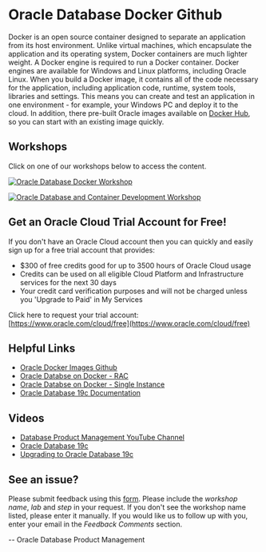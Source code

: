 # Oracle Database Docker Github


Docker is an open source container designed to separate an application from its host environment. Unlike virtual machines, which encapsulate the application and its operating system, Docker containers are much lighter weight. A Docker engine is required to run a Docker container. Docker engines are available for Windows and Linux platforms, including Oracle Linux. When you build a Docker image, it contains all of the code necessary for the application, including application code, runtime, system tools, libraries and settings. This means you can create and test an application in one environment - for example, your Windows PC and deploy it to the cloud. In addition, there pre-built Oracle images available on [Docker Hub](https://hub.docker.com/u/oracle/), so you can start with an existing image quickly.


## Workshops
Click on one of our workshops below to access the content.

[![Oracle Database Docker Workshop](./create-database-in-docker/images/docker-database-workshop.png " ")](https://oracle.github.io/learning-library/data-management-library/database/docker/create-database-in-docker)

[![Oracle Database and Container Development Workshop](./db-on-docker/images/db-on-docker.png " ")](https://oracle.github.io/learning-library/data-management-library/database/docker/db-on-docker/freetier)


## Get an Oracle Cloud Trial Account for Free!
If you don't have an Oracle Cloud account then you can quickly and easily sign up for a free trial account that provides:
- $300 of free credits good for up to 3500 hours of Oracle Cloud usage
- Credits can be used on all eligible Cloud Platform and Infrastructure services for the next 30 days
- Your credit card  verification purposes and will not be charged unless you 'Upgrade to Paid' in My Services

Click here to request your trial account: [https://www.oracle.com/cloud/free](https://www.oracle.com/cloud/free)


## Helpful Links
- [Oracle Docker Images Github](https://github.com/oracle/docker-images/tree/master/OracleDatabase)
- [Oracle Databse on Docker - RAC](https://github.com/oracle/docker-images/blob/master/OracleDatabase/RAC/README.md)
- [Oracle Databse on Docker - Single Instance](https://github.com/oracle/docker-images/blob/master/OracleDatabase/SingleInstance/README.md)
- [Oracle Database 19c Documentation](https://www.oracle.com/database/)

## Videos
- [Database Product Management YouTube Channel](https://www.youtube.com/channel/UCr6mzwq_gcdsefQWBI72wIQ)
- [Oracle Database 19c](https://www.youtube.com/watch?v=EVPNyL2vAVI)
- [Upgrading to Oracle Database 19c](https://www.youtube.com/watch?v=lOzL5irmuJo)


## See an issue?
Please submit feedback using this [form](https://apexapps.oracle.com/pls/apex/f?p=133:1:::::P1_FEEDBACK:1). Please include the *workshop name*, *lab* and *step* in your request.  If you don't see the workshop name listed, please enter it manually. If you would like us to follow up with you, enter your email in the *Feedback Comments* section.

-- Oracle Database Product Management
